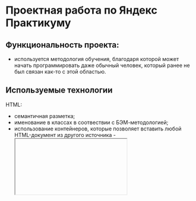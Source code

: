 # Проектная работа по Яндекс Практикуму

## Функциональность проекта:
* используется методология обучения, благодаря которой может начать программировать даже обычный человек, который ранее не был связан как-то с этой областью.

## Используемые технологии

HTML:
* семантичная разметка;
* именование в классах в соотвествии с БЭМ-методологией;
* использование контейнеров, которые позволяет вставить любой HTML-документ из другого источника - <iframe>.

CSS:
* использование flex и grid-layot для создания сеток;
* анимации, выполненные через @keyframes.

Общая файловая структура:
* использование технологии по правилам Nested БЭМ.
